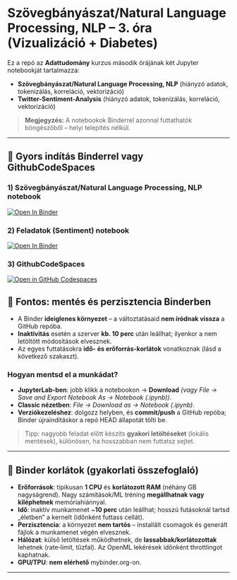 # Szövegbányászat/Natural Language Processing, NLP – 3. óra (Vizualizáció + Diabetes)
Ez a repó az **Adattudomány** kurzus második órájának két Jupyter notebookját tartalmazza:
- **Szövegbányászat/Natural Language Processing, NLP** (hiányzó adatok, tokenizálás, korreláció, vektorizáció)
- **Twitter-Sentiment-Analysis** (hiányzó adatok, tokenizálás, korreláció, vektorizáció)

> **Megjegyzés:** A notebookok Binderrel azonnal futtathatók böngészőből – helyi telepítés nélkül.

---

## 👟 Gyors indítás Binderrel vagy GithubCodeSpaces


### 1) Szövegbányászat/Natural Language Processing, NLP notebook
[![Open In Binder](https://mybinder.org/badge_logo.svg)](https://mybinder.org/v2/gh/korosig/DataScience/HEAD?labpath=3%20ora%20-%20Szovegbanyaszat/3%20ora%20-%20Szovegbanyaszat.ipynb)

### 2) Feladatok (Sentiment) notebook
[![Open In Binder](https://mybinder.org/badge_logo.svg)](https://mybinder.org/v2/gh/korosig/DataScience/HEAD?labpath=3%20ora%20-%20Szovegbanyaszat/3%20ora%20-%20Feladatok.ipynb)

### 3) GithubCodeSpaces
[![Open in GitHub Codespaces](https://github.com/codespaces/badge.svg)](https://codespaces.new/korosig/DataScience)

## 💾 Fontos: mentés és perzisztencia Binderben

- A Binder **ideiglenes környezet** – a változtatásaid **nem íródnak vissza** a GitHub repóba.
- **Inaktivitás** esetén a szerver **kb. 10 perc** után leállhat; ilyenkor a nem letöltött módosítások elvesznek.
- Az egyes futtatásokra **idő- és erőforrás-korlátok** vonatkoznak (lásd a következő szakaszt).

### Hogyan mentsd el a munkádat?
- **JupyterLab-ben**: jobb klikk a notebookon → **Download** *(vagy File → Save and Export Notebook As → Notebook (.ipynb))*.
- **Classic nézetben**: *File → Download as → Notebook (.ipynb)*.
- **Verziókezeléshez**: dolgozz helyben, és **commit/push** a GitHub repóba; Binder újraindításkor a repó HEAD állapotát tölti be.

> Tipp: nagyobb feladat előtt készíts **gyakori letöltéseket** (lokális mentések), különösen, ha hosszabban nem futtatsz sejtet.

---

## 🧱 Binder korlátok (gyakorlati összefoglaló)

- **Erőforrások**: tipikusan **1 CPU** és **korlátozott RAM** (néhány GB nagyságrend). Nagy számítások/ML tréning **megállhatnak vagy kiléphetnek** memóriahiánnyal.
- **Idő**: inaktív munkamenet ~**10 perc** után leállhat; hosszú futásoknál tartsd „életben” a kernelt (időnként futtass cellát).
- **Perzisztencia**: a környezet **nem tartós** – installált csomagok és generált fájlok a munkamenet végén elvesznek.
- **Hálózat**: külső letöltések működhetnek, de **lassabbak/korlátozottak** lehetnek (rate‑limit, tűzfal). Az OpenML lekérések időnként throttlingot kaphatnak.
- **GPU/TPU**: **nem elérhető** mybinder.org-on.



---